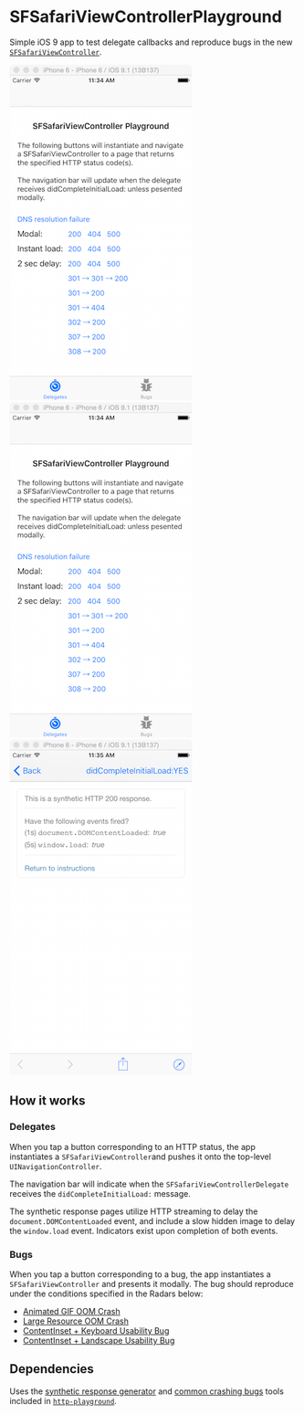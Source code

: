 # SFSafariViewControllerPlayground

Simple iOS 9 app to test delegate callbacks and reproduce bugs in the new
[`SFSafariViewController`](https://developer.apple.com/videos/wwdc/2015/?id=504).

![Delegates](/screenshot-1.png?raw=true)
![Bugs](/screenshot-1.png?raw=true)
![Synthetic Response](/screenshot-3.png?raw=true)

## How it works

### Delegates

When you tap a button corresponding to an HTTP status, the app instantiates a
`SFSafariViewController`and pushes it onto the top-level
`UINavigationController`.

The navigation bar will indicate when the `SFSafariViewControllerDelegate`
receives the `didCompleteInitialLoad:` message.

The synthetic response pages utilize HTTP streaming to delay the
`document.DOMContentLoaded` event, and include a slow hidden image to delay the
`window.load` event. Indicators exist upon completion of both events.

### Bugs

When you tap a button corresponding to a bug, the app instantiates a
`SFSafariViewController` and presents it modally. The bug should reproduce
under the conditions specified in the Radars below:

* [Animated GIF OOM Crash](https://openradar.appspot.com/)
* [Large Resource OOM Crash](https://openradar.appspot.com/)
* [ContentInset + Keyboard Usability Bug](https://openradar.appspot.com/)
* [ContentInset + Landscape Usability Bug](https://openradar.appspot.com/)

## Dependencies

Uses the [synthetic response generator](https://http-playground.herokuapp.com/synthetic)
and [common crashing bugs](https://http-playground.herokuapp.com/crashers)
tools included in [`http-playground`](https://github.com/jamesreggio/http-playground).
